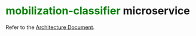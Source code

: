 # <font color="green">mobilization-classifier</font> microservice

Refer to the [Architecture Document](../../../architecture/architecture-document-phase-1-REST.md#mobilization-classifier-service).
